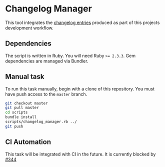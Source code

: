 # Changelog Manager

This tool integrates the [changelog entries](changelog.md) produced as part of this
projects development workflow.

## Dependencies

The script is written in Ruby. You will need Ruby `>= 2.3.3`. Gem dependencies are
managed via Bundler.

## Manual task

To run this task manually, begin with a clone of this repository. You must have push
access to the `master` branch.

```sh
git checkout master
git pull master
cd scripts
bundle install
scripts/changelog_manager.rb ../
git push
```

## CI Automation

This task will be integrated with CI in the future. It is currently blocked by
[#344](https://gitlab.com/charts/helm.gitlab.io/issues/344)
